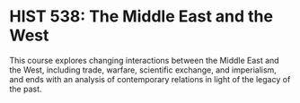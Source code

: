 # HIST 538: The Middle East and the West

This course explores changing interactions between the Middle East and the West, including trade, warfare, scientific exchange, and imperialism, and ends with an analysis of contemporary relations in light of the legacy of the past.